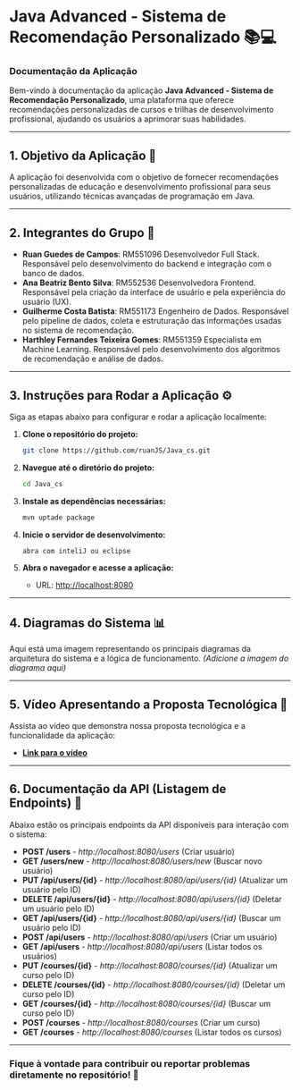 
# Java Advanced - Sistema de Recomendação Personalizado 📚💻

### **Documentação da Aplicação**

Bem-vindo à documentação da aplicação **Java Advanced - Sistema de Recomendação Personalizado**, uma plataforma que oferece recomendações personalizadas de cursos e trilhas de desenvolvimento profissional, ajudando os usuários a aprimorar suas habilidades.

---

## 1. Objetivo da Aplicação 📝
A aplicação foi desenvolvida com o objetivo de fornecer recomendações personalizadas de educação e desenvolvimento profissional para seus usuários, utilizando técnicas avançadas de programação em Java.

---

## 2. Integrantes do Grupo 👥

- **Ruan Guedes de Campos**: RM551096 Desenvolvedor Full Stack. Responsável pelo desenvolvimento do backend e integração com o banco de dados.
- **Ana Beatriz Bento Silva**: RM552536 Desenvolvedora Frontend. Responsável pela criação da interface de usuário e pela experiência do usuário (UX).
- **Guilherme Costa Batista**: RM551173 Engenheiro de Dados. Responsável pelo pipeline de dados, coleta e estruturação das informações usadas no sistema de recomendação.
- **Harthley Fernandes Teixeira Gomes**: RM551359 Especialista em Machine Learning. Responsável pelo desenvolvimento dos algoritmos de recomendação e análise de dados.

---

## 3. Instruções para Rodar a Aplicação ⚙️

Siga as etapas abaixo para configurar e rodar a aplicação localmente:

1. **Clone o repositório do projeto:**
   ```bash
   git clone https://github.com/ruanJS/Java_cs.git
   ```

2. **Navegue até o diretório do projeto:**
   ```bash
   cd Java_cs
   ```

3. **Instale as dependências necessárias:**
   ```bash
   mvn uptade package
   ```

4. **Inicie o servidor de desenvolvimento:**
   ```bash
   abra com inteliJ ou eclipse
   ```

5. **Abra o navegador e acesse a aplicação:**
   - URL: [http://localhost:8080](http://localhost:8080)

---

## 4. Diagramas do Sistema 📊

Aqui está uma imagem representando os principais diagramas da arquitetura do sistema e a lógica de funcionamento. _(Adicione a imagem do diagrama aqui)_

---

## 5. Vídeo Apresentando a Proposta Tecnológica 🎥

Assista ao vídeo que demonstra nossa proposta tecnológica e a funcionalidade da aplicação:
- **[Link para o vídeo](https://www.youtube.com/watch?v=B9PkPyY_2CY)** 

---

## 6. Documentação da API (Listagem de Endpoints) 📑

Abaixo estão os principais endpoints da API disponíveis para interação com o sistema:

- **POST /users** - *http://localhost:8080/users* (Criar usuário)
- **GET /users/new** - *http://localhost:8080/users/new* (Buscar novo usuário)
- **PUT /api/users/{id}** - *http://localhost:8080/api/users/{id}* (Atualizar um usuário pelo ID)
- **DELETE /api/users/{id}** - *http://localhost:8080/api/users/{id}* (Deletar um usuário pelo ID)
- **GET /api/users/{id}** - *http://localhost:8080/api/users/{id}* (Buscar um usuário pelo ID)
- **POST /api/users** - *http://localhost:8080/api/users* (Criar um usuário)
- **GET /api/users** - *http://localhost:8080/api/users* (Listar todos os usuários)
- **PUT /courses/{id}** - *http://localhost:8080/courses/{id}* (Atualizar um curso pelo ID)
- **DELETE /courses/{id}** - *http://localhost:8080/courses/{id}* (Deletar um curso pelo ID)
- **GET /courses/{id}** - *http://localhost:8080/courses/{id}* (Buscar um curso pelo ID)
- **POST /courses** - *http://localhost:8080/courses* (Criar um curso)
- **GET /courses** - *http://localhost:8080/courses* (Listar todos os cursos)

---

### Fique à vontade para contribuir ou reportar problemas diretamente no repositório! 🚀
